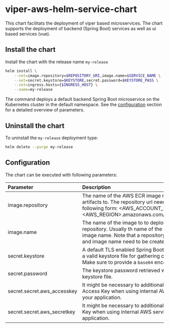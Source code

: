 # viper-aws-helm-service-chart

This chart facilitats the deployment of viper based microservices. The chart supports the deployment of backend (Spring Boot) services as well as
ui based services (vue).

## Install the chart

Install the chart with the release name `my-release`

```bash
helm install \
    --set=image.repository=$REPOSITORY_URI,image.name=$SERVICE_NAME \
    --set=secret.keystore=$KEYSTORE,secret.password=$KEYSTORE_PASS \
    --set=ingress.hosts={$INGRESS_HOST} \
    --name=my-release
```

The command deploys a default backend Spring Boot microservice on the Kubernetes cluster in the default namespace.
See the [configuration](#Configuration) section for a detailed overview of parameters.

## Uninstall the chart

To uninstall the `my-release` deployment type:

```bash
helm delete --purge my-release
```

## Configuration

The chart can be executed with following parameters:

| Parameter                     | Description   | Example  |
| :---------------------------- |:--------------| :-----   |
| image.repository              | The name of the AWS ECR image repository to deploy artifacts to. The repository url needs to be provided in the following form: <AWS_ACCOUNT_ID>.dkr.ecr.<AWS_REGION>.amazonaws.com/<REPOSITORY_NAME> | `111122223333.dkr.ecr.eu-west-1.amazonaws.com/viper` |
| image.name                    | The name of the image to to deploy to the AWS ECR repository. Usually th name of the service is used as image name. Note that a repository with proper repo url and image name need to be created in AWS ECR before. | `viper-service-remote-collab-admin` |
| secret.keystore               | A default TLS enabled Spring Boot microservice will need a valid keystore file for gathering cert and key references. Make sure to provide a `base64` encoded value. | KEYSTORE = echo -n <KEYSTORE_FILE> &#124;base64)   |
| secret.password               | The keystore password retrieved when generating the keystore file. | `some secret password` |
| secret.secret.aws_accesskey   | It might be necessary to additionally pass the AWS Access Key when using internal AWS services from within your application.  |  AWS Access Key generated for your user  |
| secret.secret.aws_secretkey   | It might be necessary to additionally pass the AWS Secret Key when using internal AWS services from within your application.  |  AWS Secret Key generated for your user  |